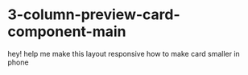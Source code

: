 # 3-column-preview-card-component-main
hey! help me make this layout responsive 
how to make card smaller in phone 
